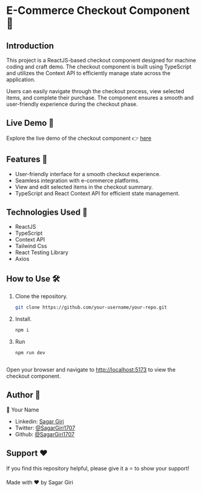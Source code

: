 # E-Commerce Checkout Component 🛒

## Introduction
This project is a ReactJS-based checkout component designed for machine coding and craft demo. The checkout component is built using TypeScript and utilizes the Context API to efficiently manage state across the application.

Users can easily navigate through the checkout process, view selected items, and complete their purchase. The component ensures a smooth and user-friendly experience during the checkout phase.

## Live Demo 🚀
Explore the live demo of the checkout component 👉 [here](https://checkout-app-beige.vercel.app/) 

## Features 🌟
- User-friendly interface for a smooth checkout experience.
- Seamless integration with e-commerce platforms.
- View and edit selected items in the checkout summary.
- TypeScript and React Context API for efficient state management.

## Technologies Used 🚀
- ReactJS
- TypeScript
- Context API
- Tailwind Css
- React Testing Library
- Axios

## How to Use 🛠️
1. Clone the repository.
   ```bash
   git clone https://github.com/your-username/your-repo.git
2. Install.
   ```bash
   npm i

3. Run
    ```bash
    npm run dev
    


Open your browser and navigate to [http://localhost:5173](http://localhost:5173) to view the checkout component.


## Author 👤

👤 Your Name

- Linkedin: [Sagar Giri](https://www.linkedin.com/in/sagargiri07)
- Twitter: [@SagarGiri1707](twitter.com/sagargiri1707)
- Github: [@SagarGiri1707](github.com/sagargiri1707)

## Support ❤️

If you find this repository helpful, please give it a ⭐️ to show your support!

Made with ❤ by Sagar Giri

